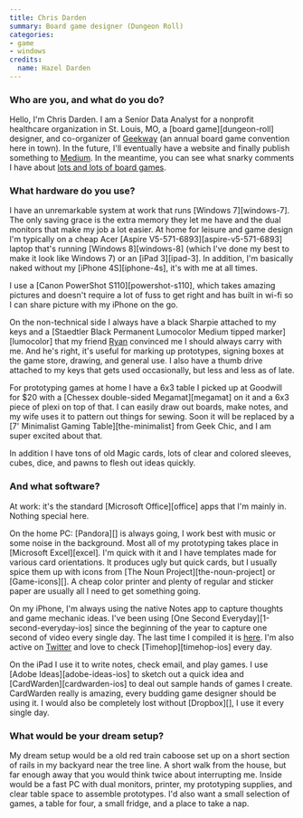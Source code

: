 ```yaml
---
title: Chris Darden
summary: Board game designer (Dungeon Roll)
categories:
- game
- windows
credits:
  name: Hazel Darden
---
```


### Who are you, and what do you do?

Hello, I'm Chris Darden. I am a Senior Data Analyst for a nonprofit healthcare organization in St. Louis, MO, a [board game][dungeon-roll] designer, and co-organizer of [Geekway](http://geekway2west.com/ "The Geekway site.") (an annual board game convention here in town). In the future, I'll eventually have a website and finally publish something to [Medium](https://medium.com/@cbdarden/ "Chris' Medium site."). In the meantime, you can see what snarky comments I have about [lots and lots of board games](http://boardgamegeek.com/collection/user/cbdarden?rated=1&subtype=boardgame&ff=1 "Chris' posts on BoardGameGeek.").
 
### What hardware do you use?

I have an unremarkable system at work that runs [Windows 7][windows-7]. The only saving grace is the extra memory they let me have and the dual monitors that make my job a lot easier. At home for leisure and game design I'm typically on a cheap Acer [Aspire V5-571-6893][aspire-v5-571-6893] laptop that's running [Windows 8][windows-8] (which I've done my best to make it look like Windows 7) or an [iPad 3][ipad-3]. In addition, I'm basically naked without my [iPhone 4S][iphone-4s], it's with me at all times.
 
I use a [Canon PowerShot S110][powershot-s110], which takes amazing pictures and doesn't require a lot of fuss to get right and has built in wi-fi so I can share picture with my iPhone on the go.
 
On the non-technical side I always have a black Sharpie attached to my keys and a [Staedtler Black Permanent Lumocolor Medium tipped marker][lumocolor] that my friend [Ryan](http://olriverstudios.com/Welcome.html "Ryan's website.") convinced me I should always carry with me. And he's right, it's useful for marking up prototypes, signing boxes at the game store, drawing, and general use. I also have a thumb drive attached to my keys that gets used occasionally, but less and less as of late.
 
For prototyping games at home I have a 6x3 table I picked up at Goodwill for $20 with a [Chessex double-sided Megamat][megamat] on it and a 6x3 piece of plexi on top of that. I can easily draw out boards, make notes, and my wife uses it to pattern out things for sewing. Soon it will be replaced by a [7' Minimalist Gaming Table][the-minimalist] from Geek Chic, and I am super excited about that.
 
In addition I have tons of old Magic cards, lots of clear and colored sleeves, cubes, dice, and pawns to flesh out ideas quickly.

### And what software?

At work: it's the standard [Microsoft Office][office] apps that I'm mainly in. Nothing special here.
 
On the home PC: [Pandora][] is always going, I work best with music or some noise in the background. Most all of my prototyping takes place in [Microsoft Excel][excel]. I'm quick with it and I have templates made for various card orientations. It produces ugly but quick cards, but I usually spice them up with icons from [The Noun Project][the-noun-project] or [Game-icons][]. A cheap color printer and plenty of regular and sticker paper are usually all I need to get something going.
 
On my iPhone, I'm always using the native Notes app to capture thoughts and game mechanic ideas. I've been using [One Second Everyday][1-second-everyday-ios] since the beginning of the year to capture one second of video every single day. The last time I compiled it is [here](http://www.youtube.com/watch?v=3mJJXA0Hqm0 "A video by Chris using the 1 Second Everyday app."). I'm also active on [Twitter](https://twitter.com/cbdarden "Chris' Twitter account.") and love to check [Timehop][timehop-ios] every day.
 
On the iPad I use it to write notes, check email, and play games. I use [Adobe Ideas][adobe-ideas-ios] to sketch out a quick idea and [CardWarden][cardwarden-ios] to deal out sample hands of games I create. CardWarden really is amazing, every budding game designer should be using it. I would also be completely lost without [Dropbox][], I use it every single day.

### What would be your dream setup?

My dream setup would be a old red train caboose set up on a short section of rails in my backyard near the tree line. A short walk from the house, but far enough away that you would think twice about interrupting me. Inside would be a fast PC with dual monitors, printer, my prototyping supplies, and clear table space to assemble prototypes. I'd also want a small selection of games, a table for four, a small fridge, and a place to take a nap.